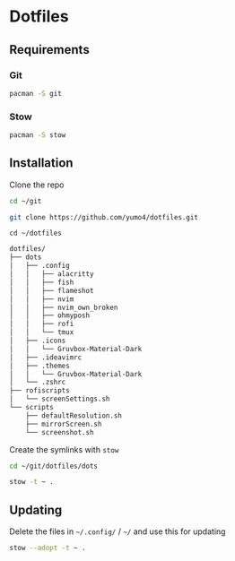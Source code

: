 # Dotfiles

## Requirements
### Git
```bash
pacman -S git
```
### Stow
```bash
pacman -S stow
```
## Installation
Clone the repo
```bash
cd ~/git
```
```bash
git clone https://github.com/yumo4/dotfiles.git
```
```
cd ~/dotfiles 
```

```markdown
dotfiles/
├── dots
│   ├── .config
│   │   ├── alacritty
│   │   ├── fish
│   │   ├── flameshot
│   │   ├── nvim
│   │   ├── nvim_own_broken
│   │   ├── ohmyposh
│   │   ├── rofi
│   │   └── tmux
│   ├── .icons
│   │   └── Gruvbox-Material-Dark
│   ├── .ideavimrc
│   ├── .themes
│   │   └── Gruvbox-Material-Dark
│   └── .zshrc
├── rofiscripts
│   └── screenSettings.sh
└── scripts
    ├── defaultResolution.sh
    ├── mirrorScreen.sh
    └── screenshot.sh
```

Create the symlinks with `stow`
```bash
cd ~/git/dotfiles/dots
```
```bash
stow -t ~ .
```

## Updating
Delete the files in `~/.config/` / `~/` and use this for updating
```bash
stow --adopt -t ~ .
```
